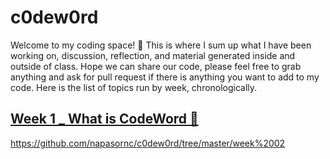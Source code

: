 # c0dew0rd

Welcome to my coding space! :robot:
This is where I sum up what I have been working on, discussion, reflection, and material generated inside and outside of class. Hope we can share our code, please feel free to grab anything and ask for pull request if there is anything you want to add to my code. Here is the list of topics run by week, chronologically.

## [Week 1 _ What is CodeWord :exploding_head:](https://github.com/napasornc/c0dew0rd/tree/master/week%2001)

https://github.com/napasornc/c0dew0rd/tree/master/week%2002


